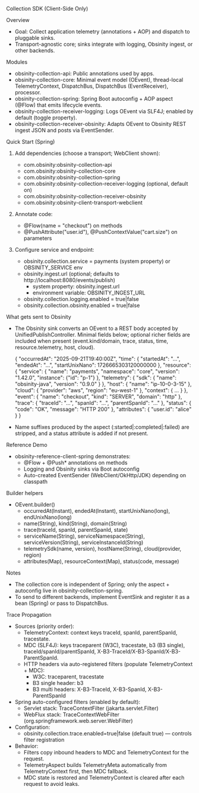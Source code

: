 Collection SDK (Client-Side Only)

Overview
- Goal: Collect application telemetry (annotations + AOP) and dispatch to pluggable sinks.
- Transport-agnostic core; sinks integrate with logging, Obsinity ingest, or other backends.

Modules
- obsinity-collection-api: Public annotations used by apps.
- obsinity-collection-core: Minimal event model (OEvent), thread-local TelemetryContext, DispatchBus, DispatchBus (EventReceiver), processor.
- obsinity-collection-spring: Spring Boot autoconfig + AOP aspect (@Flow) that emits lifecycle events.
- obsinity-collection-receiver-logging: Logs OEvent via SLF4J; enabled by default (toggle property).
- obsinity-collection-receiver-obsinity: Adapts OEvent to Obsinity REST ingest JSON and posts via EventSender.

Quick Start (Spring)
1) Add dependencies (choose a transport; WebClient shown):
   - com.obsinity:obsinity-collection-api
   - com.obsinity:obsinity-collection-core
   - com.obsinity:obsinity-collection-spring
   - com.obsinity:obsinity-collection-receiver-logging (optional, default on)
   - com.obsinity:obsinity-collection-receiver-obsinity
   - com.obsinity:obsinity-client-transport-webclient

2) Annotate code:
   - @Flow(name = "checkout") on methods
   - @PushAttribute("user.id"), @PushContextValue("cart.size") on parameters

3) Configure service and endpoint:
   - obsinity.collection.service = payments (system property) or OBSINITY_SERVICE env
   - obsinity.ingest.url (optional; defaults to http://localhost:8080/events/publish)
     - system property: obsinity.ingest.url
     - environment variable: OBSINITY_INGEST_URL
   - obsinity.collection.logging.enabled = true|false
   - obsinity.collection.obsinity.enabled = true|false

What gets sent to Obsinity
- The Obsinity sink converts an OEvent to a REST body accepted by UnifiedPublishController. Minimal fields below; optional richer fields are included when present (event.kind/domain, trace, status, time, resource.telemetry, host, cloud).

  {
    "occurredAt": "2025-09-21T19:40:00Z",
    "time": { "startedAt": "...", "endedAt": "...", "startUnixNano": 1726665303120000000 },
    "resource": {
      "service": { "name": "payments", "namespace": "core", "version": "1.42.0", "instance": {"id": "p-1"} },
      "telemetry": { "sdk": { "name": "obsinity-java", "version": "0.9.0" } },
      "host": { "name": "ip-10-0-3-15" },
      "cloud": { "provider": "aws", "region": "eu-west-1" },
      "context": { ... }
    },
    "event": { "name": "checkout", "kind": "SERVER", "domain": "http" },
    "trace": { "traceId": "...", "spanId": "...", "parentSpanId": "..." },
    "status": { "code": "OK", "message": "HTTP 200" },
    "attributes": { "user.id": "alice" }
  }

- Name suffixes produced by the aspect (:started|:completed|:failed) are stripped, and a status attribute is added if not present.

Reference Demo
- obsinity-reference-client-spring demonstrates:
  - @Flow + @Push* annotations on methods
  - Logging and Obsinity sinks via Boot autoconfig
  - Auto-created EventSender (WebClient/OkHttp/JDK) depending on classpath

Builder helpers
- OEvent.builder()
  - occurredAt(Instant), endedAt(Instant), startUnixNano(long), endUnixNano(long)
  - name(String), kind(String), domain(String)
  - trace(traceId, spanId, parentSpanId, state)
  - serviceName(String), serviceNamespace(String), serviceVersion(String), serviceInstanceId(String)
  - telemetrySdk(name, version), hostName(String), cloud(provider, region)
  - attributes(Map), resourceContext(Map), status(code, message)

Notes
- The collection core is independent of Spring; only the aspect + autoconfig live in obsinity-collection-spring.
- To send to different backends, implement EventSink and register it as a bean (Spring) or pass to DispatchBus.

Trace Propagation
- Sources (priority order):
  - TelemetryContext: context keys traceId, spanId, parentSpanId, tracestate.
  - MDC (SLF4J): keys traceparent (W3C), tracestate, b3 (B3 single), traceId/spanId/parentSpanId, X-B3-TraceId/X-B3-SpanId/X-B3-ParentSpanId.
  - HTTP headers via auto-registered filters (populate TelemetryContext + MDC):
    - W3C: traceparent, tracestate
    - B3 single header: b3
    - B3 multi headers: X-B3-TraceId, X-B3-SpanId, X-B3-ParentSpanId
- Spring auto-configured filters (enabled by default):
  - Servlet stack: TraceContextFilter (jakarta.servlet.Filter)
  - WebFlux stack: TraceContextWebFilter (org.springframework.web.server.WebFilter)
- Configuration:
  - obsinity.collection.trace.enabled=true|false (default true) — controls filter registration
- Behavior:
  - Filters copy inbound headers to MDC and TelemetryContext for the request.
  - TelemetryAspect builds TelemetryMeta automatically from TelemetryContext first, then MDC fallback.
  - MDC state is restored and TelemetryContext is cleared after each request to avoid leaks.
